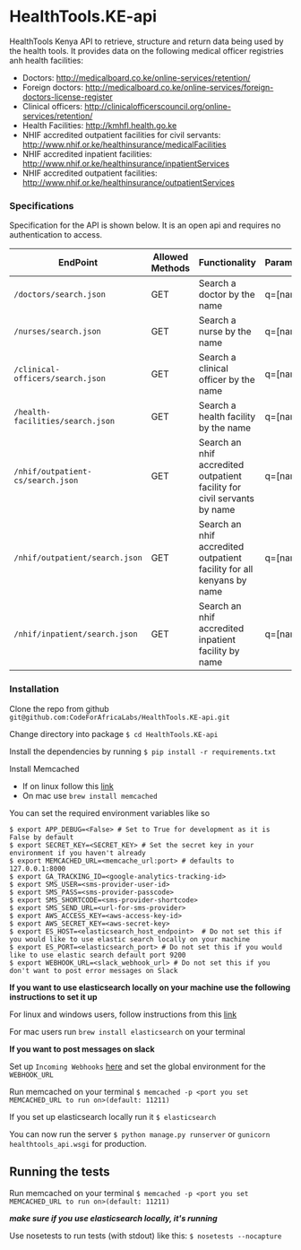 # HealthTools.KE-api
HealthTools Kenya API to retrieve, structure and return data being used by the health tools. It provides
data on the following medical officer registries anh health facilities: 

- Doctors: http://medicalboard.co.ke/online-services/retention/
- Foreign doctors: http://medicalboard.co.ke/online-services/foreign-doctors-license-register
- Clinical officers: http://clinicalofficerscouncil.org/online-services/retention/
- Health Facilities: http://kmhfl.health.go.ke
- NHIF accredited outpatient facilities for civil servants: http://www.nhif.or.ke/healthinsurance/medicalFacilities
- NHIF accredited inpatient facilities: http://www.nhif.or.ke/healthinsurance/inpatientServices
- NHIF accredited outpatient facilities: http://www.nhif.or.ke/healthinsurance/outpatientServices

### Specifications
Specification for the API is shown below. It is an open api and requires no authentication to access.


| EndPoint                            | Allowed Methods  | Functionality                                            | Parameters |
|-------------------------------------|------------------|----------------------------------------------------------|------------|
| `/doctors/search.json`              | GET              | Search a doctor by the name                              | q=[name]   |
| `/nurses/search.json`               | GET              | Search a nurse by the name                               | q=[name]   |
| `/clinical-officers/search.json`    | GET              | Search a clinical officer by the name                    | q=[name]   |
| `/health-facilities/search.json`    | GET              | Search a health facility by the name                     | q=[name]   |
| `/nhif/outpatient-cs/search.json`   | GET              | Search an nhif accredited outpatient facility for civil servants by name        | q=[name]   |
| `/nhif/outpatient/search.json`      | GET              | Search an nhif accredited outpatient facility for all kenyans by name    | q=[name]   |
| `/nhif/inpatient/search.json`       | GET              | Search an nhif accredited inpatient facility by name     | q=[name]   |


### Installation
Clone the repo from github `git@github.com:CodeForAfricaLabs/HealthTools.KE-api.git`

Change directory into package `$ cd HealthTools.KE-api`

Install the dependencies by running `$ pip install -r requirements.txt`

Install Memcached
 * If on linux follow this [link](https://github.com/memcached/memcached/wiki/Install)
 * On mac use `brew install memcached`

You can set the required environment variables like so
```<>
$ export APP_DEBUG=<False> # Set to True for development as it is False by default
$ export SECRET_KEY=<SECRET_KEY> # Set the secret key in your environment if you haven't already
$ export MEMCACHED_URL=<memcache_url:port> # defaults to 127.0.0.1:8000
$ export GA_TRACKING_ID=<google-analytics-tracking-id>
$ export SMS_USER=<sms-provider-user-id>
$ export SMS_PASS=<sms-provider-passcode>
$ export SMS_SHORTCODE=<sms-provider-shortcode>
$ export SMS_SEND_URL=<url-for-sms-provider>
$ export AWS_ACCESS_KEY=<aws-access-key-id>
$ export AWS_SECRET_KEY=<aws-secret-key>
$ export ES_HOST=<elasticsearch_host_endpoint>  # Do not set this if you would like to use elastic search locally on your machine
$ export ES_PORT=<elasticsearch_port> # Do not set this if you would like to use elastic search default port 9200
$ export WEBHOOK_URL=<slack_webhook_url> # Do not set this if you don't want to post error messages on Slack
```
**If you want to use elasticsearch locally on your machine use the following instructions to set it up**

For linux and windows users, follow instructions from this [link](https://www.elastic.co/guide/en/elasticsearch/reference/current/setup.html)

For mac users run `brew install elasticsearch` on your terminal

**If you want to post messages on slack**

Set up `Incoming Webhooks` [here](https://slack.com/signin?redir=%2Fservices%2Fnew%2Fincoming-webhook) and set the global environment for the `WEBHOOK_URL`

Run memcached on your terminal `$ memcached -p <port you set MEMCACHED_URL to run on>(default: 11211)`

If you set up elasticsearch locally run it `$ elasticsearch`

You can now run the server `$ python manage.py runserver` or `gunicorn healthtools_api.wsgi` for production.



## Running the tests

Run memcached on your terminal `$ memcached -p <port you set MEMCACHED_URL to run on>(default: 11211)`

_**make sure if you use elasticsearch locally, it's running**_

Use nosetests to run tests (with stdout) like this:
```$ nosetests --nocapture```
